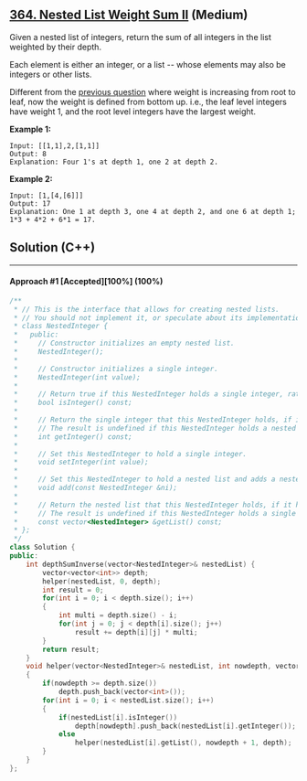 ## [364. Nested List Weight Sum II](https://leetcode.com/problems/nested-list-weight-sum-ii/) (Medium)

Given a nested list of integers, return the sum of all integers in the list weighted by their depth.

  

Each element is either an integer, or a list -- whose elements may also be integers or other lists.

  

Different from the [previous question](https://leetcode.com/problems/nested-list-weight-sum/) where weight is increasing from root to leaf, now the weight is defined from bottom up. i.e., the leaf level integers have weight 1, and the root level integers have the largest weight.

  

**Example 1:**

  

```
Input: [[1,1],2,[1,1]]
Output: 8 
Explanation: Four 1's at depth 1, one 2 at depth 2.
```

**Example 2:**

```
Input: [1,[4,[6]]]
Output: 17 
Explanation: One 1 at depth 3, one 4 at depth 2, and one 6 at depth 1; 1*3 + 4*2 + 6*1 = 17.
```

## Solution (C++)

------

#### Approach #1  [Accepted][100%]  (100%)

```c++
/**
 * // This is the interface that allows for creating nested lists.
 * // You should not implement it, or speculate about its implementation
 * class NestedInteger {
 *   public:
 *     // Constructor initializes an empty nested list.
 *     NestedInteger();
 *
 *     // Constructor initializes a single integer.
 *     NestedInteger(int value);
 *
 *     // Return true if this NestedInteger holds a single integer, rather than a nested list.
 *     bool isInteger() const;
 *
 *     // Return the single integer that this NestedInteger holds, if it holds a single integer
 *     // The result is undefined if this NestedInteger holds a nested list
 *     int getInteger() const;
 *
 *     // Set this NestedInteger to hold a single integer.
 *     void setInteger(int value);
 *
 *     // Set this NestedInteger to hold a nested list and adds a nested integer to it.
 *     void add(const NestedInteger &ni);
 *
 *     // Return the nested list that this NestedInteger holds, if it holds a nested list
 *     // The result is undefined if this NestedInteger holds a single integer
 *     const vector<NestedInteger> &getList() const;
 * };
 */
class Solution {
public:
    int depthSumInverse(vector<NestedInteger>& nestedList) {
        vector<vector<int>> depth;
        helper(nestedList, 0, depth);
        int result = 0;
        for(int i = 0; i < depth.size(); i++)
        {
            int multi = depth.size() - i;
            for(int j = 0; j < depth[i].size(); j++)
                result += depth[i][j] * multi;
        }
        return result;
    }
    void helper(vector<NestedInteger>& nestedList, int nowdepth, vector<vector<int>>& depth)
    {
        if(nowdepth >= depth.size())
            depth.push_back(vector<int>());
        for(int i = 0; i < nestedList.size(); i++)
        {
            if(nestedList[i].isInteger())
                depth[nowdepth].push_back(nestedList[i].getInteger());
            else
                helper(nestedList[i].getList(), nowdepth + 1, depth);
        }
    }
};
```


